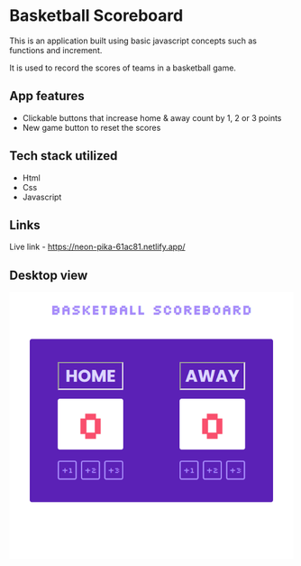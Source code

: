 # Basketball Scoreboard
This is an application built using basic javascript concepts such as functions and increment. 

It is used to record the scores of teams in a basketball game.

## App features

- Clickable buttons that increase home & away count by 1, 2 or 3 points 
- New game button to reset the scores 

## Tech stack utilized

- Html
- Css
- Javascript

## Links
Live link - https://neon-pika-61ac81.netlify.app/


## Desktop view

![Desktop view](/assets/screencapture-neon-pika-61ac81-netlify-app-2023-01-21-09_38_13%20(1).png)